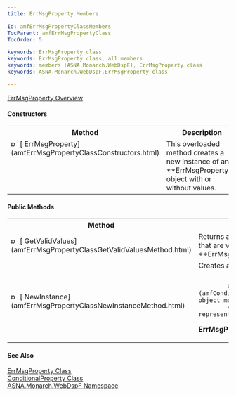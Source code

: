 ```yaml
---
title: ErrMsgProperty Members

Id: amfErrMsgPropertyClassMembers
TocParent: amfErrMsgPropertyClass
TocOrder: 5

keywords: ErrMsgProperty class
keywords: ErrMsgProperty class, all members
keywords: members [ASNA.Monarch.WebDspF], ErrMsgProperty class
keywords: ASNA.Monarch.WebDspF.ErrMsgProperty class

---
```


[ ErrMsgProperty Overview](amfErrMsgPropertyClass.html) 

#### Constructors
<table class="mytable" cellspacing="0" cellpadding="4" width="90%">
          <colgroup><col width="30%" /><col width="70%" />
          </colgroup>
          <tr><th>Method</th>
              <th>Description</th>
          </tr>
          <tr valign="top">
            <td><img height="16" alt="public method" src="../Images/Methods.bmp" width="16" border="0" />
              [
              ErrMsgProperty](amfErrMsgPropertyClassConstructors.html)
            </td>
            <td>This overloaded method
            creates a new instance of an 
 **ErrMsgProperty** 
       object with or without
            values.</td>
          </tr>
</table>

#### Public Methods
<table class="mytable" cellspacing="0" cellpadding="4" width="90%">
          <colgroup><col width="30%" /><col width="70%" />
          </colgroup>
          <tr><th>Method</th>
            <th>Description</th>
          </tr>
          <tr>
            <td><img height="16" alt="public method" src="../Images/Methods.bmp" width="16" border="0" />
              [
              GetValidValues](amfErrMsgPropertyClassGetValidValuesMethod.html)
            </td>
            <td>Returns a string array of
            the values that are valid for the 
 **ErrMsgProperty** 
       object.</td>
          </tr>
          <tr>
            <td><img height="16" alt="public method" src="../Images/Methods.bmp" width="16" border="0" />
              [
              NewInstance](amfErrMsgPropertyClassNewInstanceMethod.html)
            </td>
            <td>Creates a new instance of a

            [
            ConditionalProperty](amfConditionalPropertyClass.html) object modeling the
            value/conditions represented by 
 **ErrMsgProperty** .</td>
          </tr>
</table>

#### See Also
[
      ErrMsgProperty Class](amfErrMsgPropertyClass.html)
      <br clear="none" />
      [
      ConditionalProperty Class](amfConditionalPropertyClass.html)
      <br clear="none" />
      [
      ASNA.Monarch.WebDspF Namespace](amfWebDspFNamespace.html)

